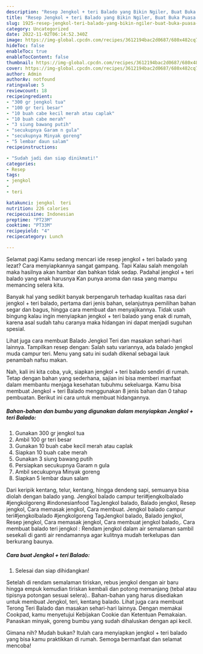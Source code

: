 ```yaml
---
description: "Resep Jengkol + teri Balado yang Bikin Ngiler, Buat Buka Puasa Enak"
title: "Resep Jengkol + teri Balado yang Bikin Ngiler, Buat Buka Puasa Enak"
slug: 1925-resep-jengkol-teri-balado-yang-bikin-ngiler-buat-buka-puasa-enak
category: Uncategorized
date: 2022-11-02T06:14:52.340Z
image: https://img-global.cpcdn.com/recipes/3612194bac2d0687/680x482cq70/jengkol-teri-balado-foto-resep-utama.jpg
hideToc: false
enableToc: true
enableTocContent: false
thumbnail: https://img-global.cpcdn.com/recipes/3612194bac2d0687/680x482cq70/jengkol-teri-balado-foto-resep-utama.jpg
cover: https://img-global.cpcdn.com/recipes/3612194bac2d0687/680x482cq70/jengkol-teri-balado-foto-resep-utama.jpg
author: Admin
authorAv: notfound
ratingvalue: 5
reviewcount: 18
recipeingredient:
- "300 gr jengkol tua"
- "100 gr teri besar"
- "10 buah cabe kecil merah atau caplak"
- "10 buah cabe merah"
- "3 siung bawang putih"
- "secukupnya Garam n gula"
- "secukupnya Minyak goreng"
- "5 lembar daun salam"
recipeinstructions:

- "Sudah jadi dan siap dinikmati!"
categories:
- Resep
tags:
- jengkol
- 
- teri

katakunci: jengkol  teri 
nutrition: 226 calories
recipecuisine: Indonesian
preptime: "PT23M"
cooktime: "PT33M"
recipeyield: "4"
recipecategory: Lunch

---
```



Selamat pagi Kamu sedang mencari ide resep jengkol + teri balado yang lezat? Cara menyiapkannya sangat gampang. Tapi Kalau salah mengolah maka hasilnya akan hambar dan bahkan tidak sedap. Padahal jengkol + teri balado yang enak harusnya Kan punya aroma dan rasa yang mampu memancing selera kita.


Banyak hal yang sedikit banyak berpengaruh terhadap kualitas rasa dari jengkol + teri balado, pertama dari jenis bahan, selanjutnya pemilihan bahan segar dan bagus, hingga cara membuat dan menyajikannya. Tidak usah bingung kalau ingin menyiapkan jengkol + teri balado yang enak di rumah, karena asal sudah tahu caranya maka hidangan ini dapat menjadi suguhan spesial.

Lihat juga cara membuat Balado Jengkol Teri dan masakan sehari-hari lainnya. Tampilkan resep dengan: Salah satu variannya, ada balado jengkol muda campur teri. Menu yang satu ini sudah dikenal sebagai lauk penambah nafsu makan.


Nah, kali ini kita coba, yuk, siapkan jengkol + teri balado sendiri di rumah. Tetap dengan bahan yang sederhana, sajian ini bisa memberi manfaat dalam membantu menjaga kesehatan tubuhmu sekeluarga. Kamu bisa membuat Jengkol + teri Balado menggunakan 8 jenis bahan dan 0 tahap pembuatan. Berikut ini cara untuk membuat hidangannya.

<!--inarticleads1-->

##### Bahan-bahan dan bumbu yang digunakan dalam menyiapkan Jengkol + teri Balado:

1. Gunakan 300 gr jengkol tua
1. Ambil 100 gr teri besar
1. Gunakan 10 buah cabe kecil merah atau caplak
1. Siapkan 10 buah cabe merah
1. Gunakan 3 siung bawang putih
1. Persiapkan secukupnya Garam n gula
1. Ambil secukupnya Minyak goreng
1. Siapkan 5 lembar daun salam


Dari keripik kentang, telur, kentang, hingga dendeng sapi, semuanya bisa diolah dengan balado yang. Jengkol balado campur teri#jengkolbalado #jengkolgoreng #indonesianfood TagJengkol balado, Balado jengkol, Resep jengkol, Cara memasak jengkol, Cara membuat. Jengkol balado campur teri#jengkolbalado #jengkolgoreng TagJengkol balado, Balado jengkol, Resep jengkol, Cara memasak jengkol, Cara membuat jengkol balado,. Cara membuat balado teri jengkol : Rendam jengkol dalam air semalaman sambil sesekali di ganti air rendamannya agar kulitnya mudah terkelupas dan berkurang baunya. 

<!--inarticleads2-->

##### Cara buat Jengkol + teri Balado:


1. Selesai dan siap dihidangkan!

Setelah di rendam semalaman tiriskan, rebus jengkol dengan air baru hingga empuk kemudian tiriskan kembali dan potong memanjang (tebal atau tipisnya potongan sesuai selera).. Bahan-bahan yang harus disediakan untuk membuat Jengkol, teri, kentang balado. Lihat juga cara membuat Terong Teri Balado dan masakan sehari-hari lainnya. Dengan memakai Cookpad, kamu menyetujui Kebijakan Cookie dan Ketentuan Pemakaian. Panaskan minyak, goreng bumbu yang sudah dihaluskan dengan api kecil. 

Gimana nih? Mudah bukan? Itulah cara menyiapkan jengkol + teri balado yang bisa kamu praktikkan di rumah. Semoga bermanfaat dan selamat mencoba!

